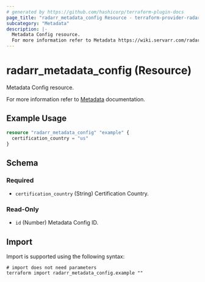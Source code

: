 ```yaml
---
# generated by https://github.com/hashicorp/terraform-plugin-docs
page_title: "radarr_metadata_config Resource - terraform-provider-radarr"
subcategory: "Metadata"
description: |-
  Metadata Config resource.
  For more information refer to Metadata https://wiki.servarr.com/radarr/settings#options documentation.
---
```


# radarr_metadata_config (Resource)

<!-- subcategory:Metadata -->Metadata Config resource.
For more information refer to [Metadata](https://wiki.servarr.com/radarr/settings#options) documentation.

## Example Usage

```terraform
resource "radarr_metadata_config" "example" {
  certification_country = "us"
}
```

<!-- schema generated by tfplugindocs -->
## Schema

### Required

- `certification_country` (String) Certification Country.

### Read-Only

- `id` (Number) Metadata Config ID.

## Import

Import is supported using the following syntax:

```shell
# import does not need parameters
terraform import radarr_metadata_config.example ""
```
